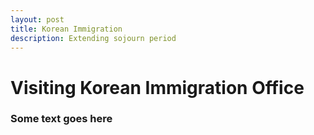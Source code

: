 ```yaml
---
layout: post
title: Korean Immigration
description: Extending sojourn period
---
```


# Visiting Korean Immigration Office

### Some text goes here